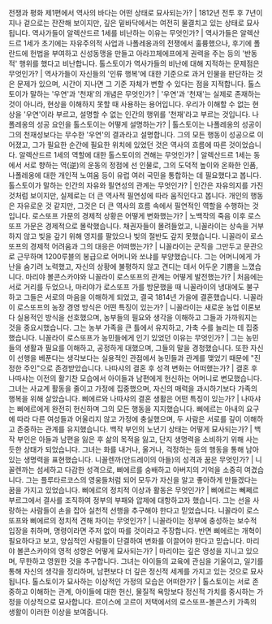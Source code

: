 전쟁과 평화 제1편에서 역사의 바다는 어떤 상태로 묘사되는가?	| 1812년 전투 후 7년이 지나 겉으로는 잔잔해 보이지만, 깊은 밑바닥에서는 여전히 물결치고 있는 상태로 묘사됩니다.
역사가들이 알렉산드르 1세를 비난하는 이유는 무엇인가?	| 역사가들은 알렉산드르 1세가 초기에는 자유주의적 사업과 나폴레옹과의 전쟁에서 훌륭했으나, 후기에 폴란드에 헌법을 부여하고 신성동맹을 만들고 아라끄체에프에게 권력을 주는 등의 '반동적' 행위를 했다고 비난합니다.
톨스토이가 역사가들의 비난에 대해 지적하는 문제점은 무엇인가?	| 역사가들이 자신들의 '인류 행복'에 대한 기준으로 과거 인물을 판단하는 것은 문제가 있으며, 시간이 지나면 그 기준 자체가 변할 수 있다는 점을 지적합니다.
톨스토이가 말하는 '우연'과 '천재'의 개념은 무엇인가?	| '우연'과 '천재'는 실제로 존재하는 것이 아니라, 현상을 이해하지 못할 때 사용하는 용어입니다. 우리가 이해할 수 없는 현상을 '우연'이라 부르고, 설명할 수 없는 인간의 행위를 '천재'라고 부르는 것입니다.
나폴레옹의 성공 요인을 톨스토이는 어떻게 설명하는가?	| 톨스토이는 나폴레옹의 성공이 그의 천재성보다는 무수한 '우연'의 결과라고 설명합니다. 그의 모든 행동이 성공으로 이어졌고, 그가 필요한 순간에 필요한 위치에 있었던 것은 역사의 흐름에 따른 것이었습니다.
알렉산드르 1세의 역할에 대한 톨스토이의 견해는 무엇인가?	| 알렉산드르 1세는 동에서 서로 향하는 역(逆)의 운동의 정점에 선 인물로, 그의 도덕적 높이와 온화한 인품, 나폴레옹에 대한 개인적 노여움 등이 유럽 여러 국민을 통합하는 데 필요했다고 봅니다.
톨스토이가 말하는 인간의 자유와 필연성의 관계는 무엇인가?	| 인간은 자유의지를 가진 것처럼 보이지만, 실제로는 더 큰 역사적 필연성에 따라 움직인다고 봅니다. 개인의 행동은 자유로운 것 같지만, 그것은 더 큰 역사의 흐름 속에서 필연적인 역할을 수행하는 것입니다.
로스또프 가문의 경제적 상황은 어떻게 변화했는가?	| 노백작의 죽음 이후 로스또프 가문은 경제적으로 몰락했습니다. 채권자들이 몰려들었고, 니꼴라이는 상속을 거부하지 않고 빚을 갚기 위해 영지를 팔았으나 빚의 절반도 갚지 못했습니다.
니꼴라이 로스또프의 경제적 어려움과 그의 대응은 어떠했는가?	| 니꼴라이는 군직을 그만두고 문관으로 근무하며 1200루블의 봉급으로 어머니와 쏘냐를 부양했습니다. 그는 어머니에게 가난을 숨기려 노력했고, 자신의 상황에 불평하지 않고 견디는 데서 어두운 기쁨을 느꼈습니다.
마리야 볼콘스카야와 니꼴라이 로스또프의 관계는 어떻게 발전했는가?	| 처음에는 서로 거리를 두었으나, 마리야가 로스또프 가를 방문했을 때 니꼴라이의 냉대에도 불구하고 그들은 서로의 마음을 이해하게 되었고, 결국 1814년 가을에 결혼했습니다.
니꼴라이 로스또프의 농장 경영 방식은 어떤 특징이 있는가?	| 니꼴라이는 새로운 농업 이론보다 실용적인 방식을 선호했으며, 농부들의 필요와 생각을 이해하고 그들과 가까워지는 것을 중요시했습니다. 그는 농부 가족을 큰 틀에서 유지하고, 가축 수를 늘리는 데 집중했습니다.
니꼴라이 로스또프가 농민들에게 인기 있었던 이유는 무엇인가?	| 그는 농민들의 생활과 필요를 이해하고, 공정하게 대했으며, 그들의 말을 경청했습니다. 또한 자신이 선행을 베푼다는 생각보다는 실용적인 관점에서 농민들과 관계를 맺었기 때문에 "진정한 주인"으로 존경받았습니다.
나따샤의 결혼 후 성격 변화는 어떠했는가?	| 결혼 후 나따샤는 이전의 활기찬 모습에서 아이들과 남편에게 헌신하는 어머니로 변모했습니다. 그녀는 사교계 활동을 줄이고 가정에 집중했으며, 자신의 매력을 과시하기보다 가족의 행복을 위해 살았습니다.
삐에르와 나따샤의 결혼 생활은 어떤 특징이 있는가?	| 나따샤는 삐에르에게 완전히 헌신하며 그의 모든 행동을 지지했습니다. 삐에르는 아내의 요구에 따라 다른 여성들과 어울리지 않고 가정에 충실했으며, 두 사람은 서로를 깊이 이해하고 존중하는 관계를 유지했습니다.
백작 부인의 노년기 상태는 어떻게 묘사되는가?	| 백작 부인은 아들과 남편을 잃은 후 삶의 목적을 잃고, 단지 생명력을 소비하기 위해 사는 듯한 상태가 되었습니다. 그녀는 화를 내거나, 울거나, 걱정하는 등의 행동을 통해 남아있는 생명력을 표현했습니다.
니꼴렌까(안드레이의 아들)의 성격과 꿈은 무엇인가?	| 니꼴렌까는 섬세하고 다감한 성격으로, 삐에르를 숭배하고 아버지의 기억을 소중히 여겼습니다. 그는 플루타르코스의 영웅들처럼 되어 모두가 자신을 알고 좋아하게 만들겠다는 꿈을 가지고 있었습니다.
삐에르의 정치적 이상과 활동은 무엇인가?	| 삐에르는 뻬쩨르부르그에서 결사를 조직하여 정부의 부패와 압제에 대항하고자 했습니다. 그는 선을 사랑하는 사람들이 손을 잡아 실천적 선행을 추구해야 한다고 믿었습니다.
니꼴라이 로스또프와 삐에르의 정치적 견해 차이는 무엇인가?	| 니꼴라이는 정부에 충성하는 보수적 입장을 취하며, 명령이라면 주저 없이 따를 것이라고 주장합니다. 반면 삐에르는 개혁이 필요하다고 보고, 양심적인 사람들이 단결하여 변화를 이끌어야 한다고 믿습니다.
마리야 볼콘스카야의 영적 성향은 어떻게 묘사되는가?	| 마리야는 깊은 영성을 지니고 있으며, 무한하고 영원한 것을 추구합니다. 그녀는 아이들의 교육에 관심을 기울이고, 일기를 통해 자신의 생각을 정리하며, 남편보다 더 깊은 정신적 세계를 가지고 있는 것으로 묘사됩니다.
톨스토이가 묘사하는 이상적인 가정의 모습은 어떠한가?	| 톨스토이는 서로 존중하고 이해하는 관계, 아이들에 대한 헌신, 물질적 욕망보다 정신적 가치를 중시하는 가정을 이상적으로 묘사합니다. 르이스에 고르이 저택에서의 로스또프-볼콘스키 가족의 생활이 이러한 이상을 보여줍니다.